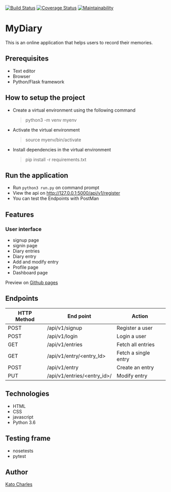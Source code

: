 [![Build Status](https://travis-ci.org/kcharles52/myDiary.svg?branch=develop)](https://travis-ci.org/kcharles52/myDiary) [![Coverage Status](https://coveralls.io/repos/github/kcharles52/myDiary/badge.svg?branch=develop)](https://coveralls.io/github/kcharles52/myDiary?branch=develop) [![Maintainability](https://api.codeclimate.com/v1/badges/20e34091cd534613516c/maintainability)](https://codeclimate.com/github/kcharles52/myDiary/maintainability)
# MyDiary
This is an online application that helps users to record their memories.


## Prerequisites
* Text editor
* Browser 
* Python/Flask framework

## How to setup the project
* Create a virtual environment using the following command
  > python3 -m venv myenv
* Activate the virtual environment 
  > source myenv/bin/activate
* Install dependencies in the virtual environment
  > pip install -r requirements.txt

##  Run the application
* Run `python3 run.py` on command prompt
* View the api on http://127.0.0.1:5000/api/v1/register
* You can test the Endpoints with PostMan

## Features
### User interface
* signup page
* signin page
* Diary entries
* Diary entry
* Add and modify entry
* Profile page
* Dashboard page

Preview on <a href="https://kcharles52.github.io/myDiary/UI/">Github pages</a>

## Endpoints 
HTTP Method|End point |Action
-----------|----------|--------------
POST | /api/v1/signup | Register a user
POST | /api/v1/login | Login a user
GET| /api/v1/entries   | Fetch all entries
GET | /api/v1/entry/<entry_Id> | Fetch a single entry
POST | /api/v1/entry | Create an entry
PUT | /api/v1/entries/<entry_id>/ | Modify entry

##  Technologies
* HTML
* CSS
* javascript
* Python 3.6

## Testing frame
* nosetests
* pytest


## Author
[Kato Charles](https://github.com/kcharles52)

